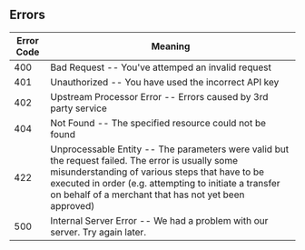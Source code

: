 ## Errors

Error Code | Meaning
---------- | -------
400 | Bad Request -- You've attemped an invalid request
401 | Unauthorized -- You have used the incorrect API key
402 | Upstream Processor Error -- Errors caused by 3rd party service
404 | Not Found -- The specified resource could not be found
422 | Unprocessable Entity -- The parameters were valid but the request failed. The error is usually some misunderstanding of various steps that have to be executed in order (e.g. attempting to initiate a transfer on behalf of a merchant that has not yet been approved)
500 | Internal Server Error -- We had a problem with our server. Try again later.
